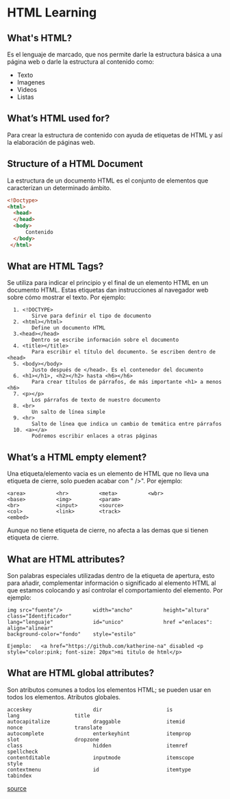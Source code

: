 # HTML Learning
## What's HTML?
Es el lenguaje de marcado, que nos permite darle la estructura básica a una página web o darle la estructura al contenido como:
- Texto
- Imagenes 
- Videos
- Listas

## What’s HTML used for?
Para crear la estructura de contenido con ayuda de etiquetas de HTML y así la elaboración de páginas web.

## Structure of a HTML Document
La estructura de un documento HTML es el conjunto de elementos que caracterizan un determinado ámbito.
``` html 
<!Doctype>
<html>
  <head>
  </head>
  <body>
      Contenido
  </body>
 </html>
```

## What are HTML Tags?
Se utiliza para indicar el principio y el final de un elemento HTML en un documento HTML. Estas etiquetas dan instrucciones al navegador web sobre cómo mostrar el texto. Por ejemplo:
```
  1. <!DOCTYPE>  
        Sirve para definir el tipo de documento
  2. <html></html>
        Define un documento HTML
  3.<head></head>
        Dentro se escribe información sobre el documento
  4. <title></title>
        Para escribir el título del documento. Se escriben dentro de <head>
  5. <body></body>	
        Justo después de </head>. Es el contenedor del documento
  6. <h1></h1>, <h2></h2> hasta <h6></h6>	
        Para crear títulos de párrafos, de más importante <h1> a menos <h6>
  7. <p></p>	
        Los párrafos de texto de nuestro documento
  8. <br>	
        Un salto de línea simple
  9. <hr>	
        Salto de línea que indica un cambio de temática entre párrafos
  10. <a></a>	
        Podremos escribir enlaces a otras páginas  
``` 

## What’s a HTML empty element?
Una etiqueta/elemento vacia es un elemento de HTML que no lleva una etiqueta de cierre, solo pueden acabar con " />". Por ejemplo:
```
<area>          <hr>          <meta>          <wbr>
<base>          <img>         <param>
<br>            <input>       <source>
<col>           <link>        <track>
<embed>
```
Aunque no tiene etiqueta de cierre, no afecta a las demas que si tienen etiqueta de cierre.

## What are HTML attributes?
Son palabras especiales utilizadas dentro de la etiqueta de apertura, esto para añadir, complementar información o significado al elemento HTML al que estamos colocando y así controlar el comportamiento del elemento. Por ejemplo:
```
img src="fuente"/>          width="ancho"          height="altura"          class="Identificador" 
lang="lenguaje"             id="unico"             href ="enlaces":         align="alinear"
background-color="fondo"    style="estilo"

Ejemplo:   <a href="https://github.com/katherine-na" disabled <p style="color:pink; font-size: 20px">mi titulo de html</p>
```
## What are HTML global attributes?
Son atributos comunes a todos los elementos HTML; se pueden usar en todos los elementos. 
Atributos globales.
```
acceskey                    dir                     is                  lang                  title
autocapitalize              draggable               itemid              nonce                 translate
autocomplete                enterkeyhint            itemprop            slot                  dropzone
class                       hidden                  itemref             spellcheck
contentditable              inputmode               itemscope           style
contextmenu                 id                      itemtype            tabindex

```
[source](https://www.htmlquick.com/es/reference/attributes.html#:~:text=Los%20atributos%20son%20un%20mecanismo,o%20configuraciones%20para%20los%20elementos)



